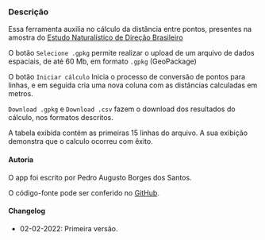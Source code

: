 
### Descrição
Essa ferramenta auxilia no cálculo da distância entre pontos, presentes na amostra do [Estudo Naturalístico de Direção Brasileiro](http://www.tecnologia.ufpr.br/portal/ceppur/estudo-naturalistico-de-direcao-brasileiro/)

O botão `Selecione .gpkg` permite realizar o upload de um arquivo de dados espaciais, de até 60 Mb, em formato `.gpkg` (GeoPackage)

O botão `Iniciar cálculo` Inicia o processo de conversão de pontos para linhas, e em seguida cria uma nova coluna com as distâncias calculadas em metros.

`Download .gpkg` e `Download .csv` fazem o download dos resultados do cálculo, nos formatos descritos.

A tabela exibida contém as primeiras 15 linhas do arquivo. A sua exibição demonstra que o calculo ocorreu com êxito.

#### Autoria
O app foi escrito por Pedro Augusto Borges dos Santos.

O código-fonte pode ser conferido no [GitHub](https://github.com/pabsantos/dist_app). 

#### Changelog
- 02-02-2022: Primeira versão.